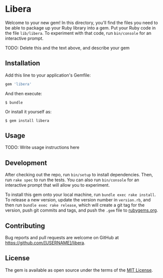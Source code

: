 # Libera

Welcome to your new gem! In this directory, you'll find the files you need to be able to package up your Ruby library into a gem. Put your Ruby code in the file `lib/libera`. To experiment with that code, run `bin/console` for an interactive prompt.

TODO: Delete this and the text above, and describe your gem

## Installation

Add this line to your application's Gemfile:

```ruby
gem 'libera'
```

And then execute:

    $ bundle

Or install it yourself as:

    $ gem install libera

## Usage

TODO: Write usage instructions here

## Development

After checking out the repo, run `bin/setup` to install dependencies. Then, run `rake spec` to run the tests. You can also run `bin/console` for an interactive prompt that will allow you to experiment.

To install this gem onto your local machine, run `bundle exec rake install`. To release a new version, update the version number in `version.rb`, and then run `bundle exec rake release`, which will create a git tag for the version, push git commits and tags, and push the `.gem` file to [rubygems.org](https://rubygems.org).

## Contributing

Bug reports and pull requests are welcome on GitHub at https://github.com/[USERNAME]/libera.

## License

The gem is available as open source under the terms of the [MIT License](https://opensource.org/licenses/MIT).
